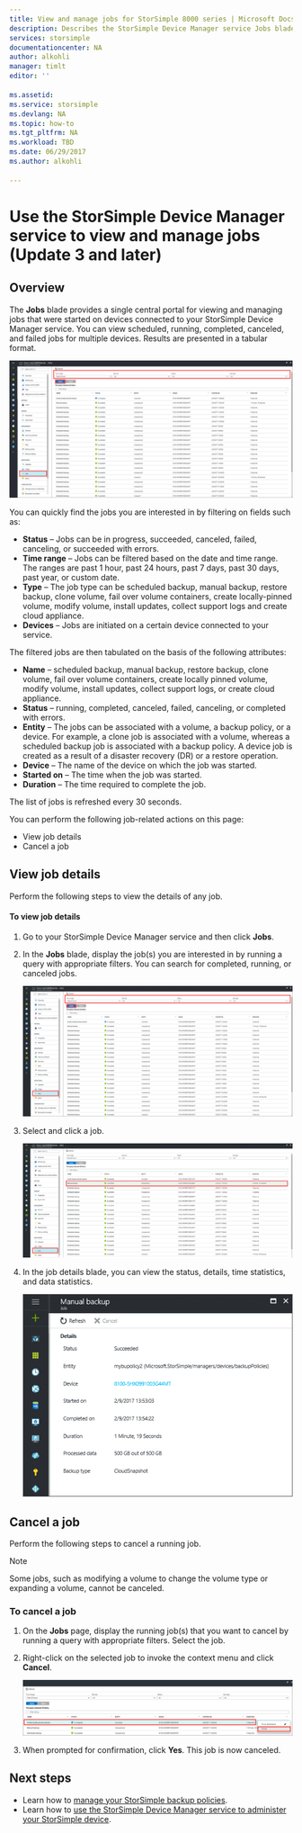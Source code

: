 ```yaml
---
title: View and manage jobs for StorSimple 8000 series | Microsoft Docs
description: Describes the StorSimple Device Manager service Jobs blade and how to use it to track recent, current, and scheduled backup jobs.
services: storsimple
documentationcenter: NA
author: alkohli
manager: timlt
editor: ''

ms.assetid: 
ms.service: storsimple
ms.devlang: NA
ms.topic: how-to
ms.tgt_pltfrm: NA
ms.workload: TBD
ms.date: 06/29/2017
ms.author: alkohli

---
```

# Use the StorSimple Device Manager service to view and manage jobs (Update 3 and later)

## Overview
The **Jobs** blade provides a single central portal for viewing and managing jobs that were started on devices connected to your StorSimple Device Manager service. You can view scheduled, running, completed, canceled, and failed jobs for multiple devices. Results are presented in a tabular format.

![Jobs blade](./media/storsimple-8000-manage-jobs-u2/jobs1.png)

You can quickly find the jobs you are interested in by filtering on fields such as:

* **Status** – Jobs can be in progress, succeeded, canceled, failed, canceling, or succeeded with errors.
* **Time range** – Jobs can be filtered based on the date and time range. The ranges are past 1 hour, past 24 hours, past 7 days, past 30 days, past year, or custom date.
* **Type** – The job type can be scheduled backup, manual backup, restore backup, clone volume, fail over volume containers, create locally-pinned volume, modify volume, install updates, collect support logs and create cloud appliance.
* **Devices** – Jobs are initiated on a certain device connected to your service.
  
The filtered jobs are then tabulated on the basis of the following attributes:
  
* **Name** – scheduled backup, manual backup, restore backup, clone volume, fail over volume containers, create locally pinned volume, modify volume, install updates, collect support logs, or create cloud appliance.
* **Status** – running, completed, canceled, failed, canceling, or completed with errors.
* **Entity** – The jobs can be associated with a volume, a backup policy, or a device. For example, a clone job is associated with a volume, whereas a scheduled backup job is associated with a backup policy. A device job is created as a result of a disaster recovery (DR) or a restore operation.
* **Device** – The name of the device on which the job was started.
* **Started on** – The time when the job was started.
* **Duration** – The time required to complete the job.

The list of jobs is refreshed every 30 seconds.

You can perform the following job-related actions on this page:

* View job details
* Cancel a job

## View job details
Perform the following steps to view the details of any job.

#### To view job details
1. Go to your StorSimple Device Manager service and then click **Jobs**.

2. In the **Jobs** blade, display the job(s) you are interested in by running a query with appropriate filters. You can search for completed, running, or canceled jobs.

    ![Job blade 2](./media/storsimple-8000-manage-jobs-u2/jobs1.png)

2. Select and click a job.

    ![Job blade 3](./media/storsimple-8000-manage-jobs-u2/jobs3.png)

3. In the job details blade, you can view the status, details, time statistics, and data statistics.
   
    ![Job details](./media/storsimple-8000-manage-jobs-u2/jobs4.png)

## Cancel a job
Perform the following steps to cancel a running job.

> [!NOTE]
> Some jobs, such as modifying a volume to change the volume type or expanding a volume, cannot be canceled.


### To cancel a job
1. On the **Jobs** page, display the running job(s) that you want to cancel by running a query with appropriate filters. Select the job.

2. Right-click on the selected job to invoke the context menu and click **Cancel**.

    ![Job details 2](./media/storsimple-8000-manage-jobs-u2/jobs2.png)

3. When prompted for confirmation, click **Yes**. This job is now canceled.

## Next steps
* Learn how to [manage your StorSimple backup policies](storsimple-8000-manage-backup-policies-u2.md).
* Learn how to [use the StorSimple Device Manager service to administer your StorSimple device](storsimple-8000-manager-service-administration.md).

